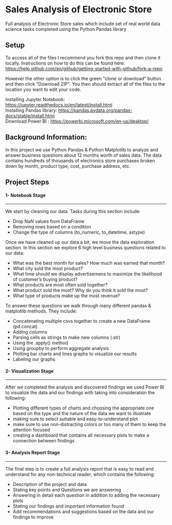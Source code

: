 # Sales Analysis of Electronic Store

Full analysis of Electronic Store sales which include set of real world data science tasks completed using the Python Pandas library

## Setup

To access all of the files I recommend you fork this repo and then clone it locally. Instructions on how to do this can be found here: https://help.github.com/en/github/getting-started-with-github/fork-a-repo

However the other option is to click the green "clone or download" button and then click "Download ZIP". You then should extract all of the files to the location you want to edit your code.

Installing Jupyter Notebook: https://jupyter.readthedocs.io/en/latest/install.html <br/>
Installing Pandas library: https://pandas.pydata.org/pandas-docs/stable/install.html <br/>
Download Power BI : https://powerbi.microsoft.com/en-us/desktop/

## Background Information:

In this project we use Python Pandas & Python Matplotlib to analyze and answer business questions about 12 months worth of sales data. The data contains hundreds of thousands of electronics store purchases broken down by month, product type, cost, purchase address, etc. 

## Project Steps

#### 1- Notebook Stage
------------------------------------------------------------
We start by cleaning our data. Tasks during this section include:
- Drop NaN values from DataFrame
- Removing rows based on a condition
- Change the type of columns (to_numeric, to_datetime, astype)

Once we have cleaned up our data a bit, we move the data exploration section. In this section we explore 6 high level business questions related to our data:
- What was the best month for sales? How much was earned that month?
- What city sold the most product?
- What time should we display advertisemens to maximize the likelihood of customer’s buying product?
- What products are most often sold together?
- What product sold the most? Why do you think it sold the most?
- What type of products make up the most revenue?

To answer these questions we walk through many different pandas & matplotlib methods. They include:
- Concatenating multiple csvs together to create a new DataFrame (pd.concat)
- Adding columns
- Parsing cells as strings to make new columns (.str)
- Using the .apply() method
- Using groupby to perform aggregate analysis
- Plotting bar charts and lines graphs to visualize our results
- Labeling our graphs

#### 2- Visualization Stage
------------------------------------------------------------
After we completed the analysis and discovered findings we used Power BI to visualize the data and our findings with taking into consideration the following:
- Plotting different types of charts and choosing the appropriate one based on the type and the nature of the data we want to illustrate
- making sure to select suitable and easy-to-understand plot 
- make sure to use non-distracting colors or too many of them to keep the attention focused
- creating a dashboard that contains all necessary plots to make a connection between findings 

#### 3- Analysis Report Stage
------------------------------------------------------------
The final step is to create a full analysis report that is easy to read and understand for any non-technical reader, which contains the following:
- Description of the project and data
- Stating key points and Questions we are answering
- Answering in detail each question in addition to adding the necessary plots
- Stating our findings and important information found
- Add recommendations and suggestions based on the data and our findings to improve 
